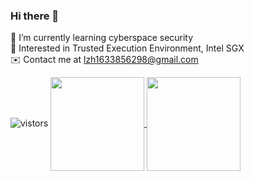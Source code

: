 ### Hi there 🤨
 
🏫  I’m currently learning cyberspace security  
🧐  Interested in Trusted Execution Environment, Intel SGX  
✉️  Contact me at lzh1633856298@gmail.com

<img src="https://visitor-badge.glitch.me/badge?page_id=EmisonLu" alt="vistors" />


<a href="https://github-readme-stats.vercel.app/api?username=EmisonLu&include_all_commits=true&hide=contribs,prs&show_icons=true">
  <img align="center" src="https://github-readme-stats.vercel.app/api?username=EmisonLu&include_all_commits=true&hide=contribs,prs&show_icons=true" height="150"/>
</a>

<a href="https://github-readme-stats.vercel.app/api/top-langs/?username=EmisonLu&hide=HTML&layout=compact">
  <img align="center" src="https://github-readme-stats.vercel.app/api/top-langs/?username=EmisonLu&hide=HTML&layout=compact" height="150"/>
</a>

